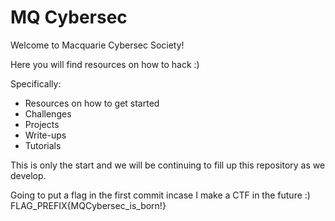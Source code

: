 # MQ Cybersec

Welcome to Macquarie Cybersec Society!

Here you will find resources on how to hack :)

Specifically:
- Resources on how to get started
- Challenges
- Projects
- Write-ups
- Tutorials

This is only the start and we will be continuing to fill up this repository as we develop.

Going to put a flag in the first commit incase I make a CTF in the future :)
FLAG_PREFIX{MQCybersec_is_born!}

